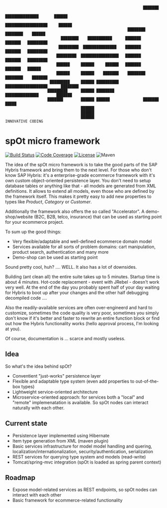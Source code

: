 ```
                                                              ███████                         
                                                          ███████████████       ██████        
                                                        ███████████████████     ██████        
                                                       ████████     ████████    ██████        
                         ████████    ███████████      ███████         ███████   █████████     
                        █████████  ███████████████    ███████         ███████   █████████     
                       █████████  █████████████████   ███████         ███████   █████████     
                       ██████     ██████     ██████   ███████         ███████   ██████        
                       ██████     ██████    ███████    ████████     ████████    ███████       
                    █████████     ██████ ██████████     ███████████████████      ████████     
                   █████████      ██████ ████████         ███████████████        ███████     
                   ███████        ██████ ██████               ███████             █████     
                                  ██████                                  
                                  ██████  
                                  ██████                                INNOVATIVE CODING
```

# spOt micro framework
[![Build Status](https://travis-ci.org/mojo2012/spot-framework.svg?branch=master)](https://travis-ci.org/mojo2012/spot-framework) [![Code Coverage](https://scan.coverity.com/projects/13539/badge.svg)](https://scan.coverity.com/projects/mojo2012-spot-framework) [![License](https://img.shields.io/badge/License-Apache%202.0-blue.svg)](https://opensource.org/licenses/Apache-2.0) ![Maven](https://maven-badges.herokuapp.com/maven-central/io.spot-next/spot-framework/badge.svg)


The idea of the spOt micro framework is to take the good parts of the SAP Hybris framework and bring them to the next level.
For those who don't know SAP Hybris: it's a enterprise-grade ecommerce framework with it's own custom object-oriented persistence layer.
You don't need to setup database tables or anything like that - all models are generated from XML definitions. It allows to extend all models, even those who are defined by the framework itself. This makes it pretty easy to add new properties to types like *Product*, *Category* or *Customer*.

Additionally the framework also offers the so called "Accelerator". A demo-shop/website (B2C, B2B, telco, insurance) that can be used as starting point for your ecommerce project.

To sum up the good things:
* Very flexible/adaptable and well-defined ecommerce domain model
* Services available for all sorts of problem domains: cart manipulation, product search, authentication and many more
* Demo-shop can be used as starting point

Sound pretty cool, huh?
.... WELL. It also has a lot of downsides.

Building (ant clean all) the entire suite takes up to 5 minutes. Startup time is about 4 minutes. Hot-code replacement - event with JRebel - doesn't work very well.
At the end of the day you probably spent half of your day waiting for Hybris to boot up after your changes and the other half debugging decompiled code ....

Also the readily-available services are often over-engineerd and hard to customize, sometimes the code quality is very poor, sometimes you simply don't know if it's better and faster to rewrite an entire function block or find out how the Hybris functionality works (hello approval process, I'm looking at you).

Of course, documentation is ... scarce and mostly useless.

## Idea
So what's the idea behind spOt?

* Conventient "just-works" persistence layer
* Flexible and adaptable type system (even add properties to out-of-the-box types)
* Lightweight service-oriented architecture
* Microservice-oriented approach: for services both a "local" and "remote" implemenatation is available. So spOt nodes can interact naturally with each other.

## Current state
* Persistence layer implemented using Hibernate
* Item type generation from XML (maven plugin)
* Basic services infrastructure for model model handling and quering, localization/internationalization, security/authentication, serialization
* REST services for querying type system and models (read-write)
* Tomcat/spring-mvc integration (spOt is loaded as spring parent context)

## Roadmap
* Expose model-related services as REST endpoints, so spOt nodes can interact with each other
* Basic framework for ecommerce-related functionality
